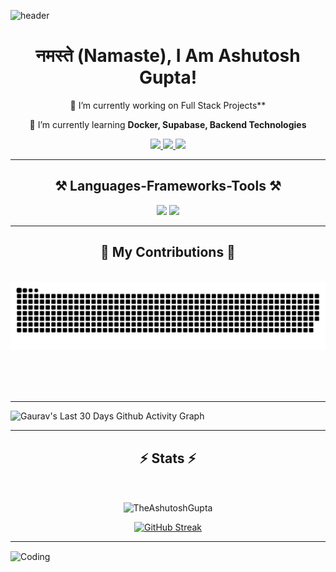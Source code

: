 ![header](https://user-images.githubusercontent.com/121122397/216614878-411f6178-defa-4330-ba48-16db1cc92830.png)

<h1 align="center">
नमस्ते (Namaste), I Am Ashutosh Gupta!<br>
</h1>
<div align="center">
 
 🔭 I’m currently working on Full Stack Projects**
 
 🌱 I’m currently learning **Docker, Supabase, Backend Technologies**

 </div>
 
<div align="center"> 
  <a href="mailto:ashutoshg479@gmail.com">
    <img src="https://img.shields.io/badge/Gmail-333333?style=for-the-badge&logo=gmail&logoColor=red" />
  </a>
  <a href="https://www.linkedin.com/in/ashutooshgupta/" target="_blank">
    <img src="https://img.shields.io/badge/LinkedIn-0077B5?style=for-the-badge&logo=linkedin&logoColor=white" target="_blank" />
  </a>
  <a href="https://theashutoshgupta.vercel.app/" target="_blank">
     <img src="https://img.shields.io/badge/Portfolio-FF5722?style=for-the-badge&logo=todoist&logoColor=white" target="_blank" /> <!-- sqlite, safari, google-chrome are other good icon options -->
  </a>
</div>

 <hr/>


<h2 align="center">⚒️ Languages-Frameworks-Tools ⚒️</h2>
<div align="center">
    <img src="https://skillicons.dev/icons?i=react,bootstrap,mui,html,css,vscode,github,figma,tailwind,git" />
    <img src="https://skillicons.dev/icons?i=nodejs,python,javascript,typescript,express,firebase,mongodb,cpp,nextjs,mysql,nextjs" /><br>
</div>
<hr/>

<div align="center">
  <h2>🐍 My Contributions 🐍</h2>
  <br>

   <img alt="snake eating my contributions" src="https://raw.githubusercontent.com/TheAshutoshGupta/TheAshutoshGupta/output/github-snake-dark.svg" />
  
  <br/><br/><br/>
</div>

<hr/>


![Gaurav's Last 30 Days Github Activity Graph](https://gaurav-github-readme-activity-graph.vercel.app/graph?username=TheAshutoshGupta&theme=tokyo-night)

<hr/>

<h2 align="center">⚡ Stats ⚡</h2>
<br>
<div align=center>
<p align="center"><img align="center" src="https://github-readme-stats.vercel.app/api/top-langs?username=TheAshutoshGupta&show_icons=true&theme=date_night&locale=en&layout=compact" alt="TheAshutoshGupta"></p>
<a href="https://git.io/streak-stats"><img src="https://github-readme-streak-stats.herokuapp.com?user=TheAshutoshGupta&theme=date-night&hide_border=true" alt="GitHub Streak" /></a>
</div>
<hr/>

<img align="center" width="1100" alt="Coding" src="https://media.giphy.com/media/v1.Y2lkPTc5MGI3NjExcDhsdm9uanhibXZxcmFvbXZsZDE4dDB5YnY4azBpN3M0MW9wZmdpNSZlcD12MV9pbnRlcm5hbF9naWZfYnlfaWQmY3Q9Zw/SpopD7IQN2gK3qN4jS/giphy.gif">


<!---
TheAshutoshGupta/TheAshutoshGupta is a ✨ special ✨ repository because its `README.md` (this file) appears on your GitHub profile.
You can click the Preview link to take a look at your changes.
--->
